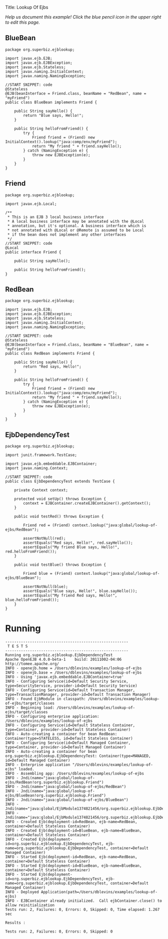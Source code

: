 Title: Lookup Of Ejbs

*Help us document this example! Click the blue pencil icon in the upper right to edit this page.*

## BlueBean

    package org.superbiz.ejblookup;
    
    import javax.ejb.EJB;
    import javax.ejb.EJBException;
    import javax.ejb.Stateless;
    import javax.naming.InitialContext;
    import javax.naming.NamingException;
    
    //START SNIPPET: code
    @Stateless
    @EJB(beanInterface = Friend.class, beanName = "RedBean", name = "myFriend")
    public class BlueBean implements Friend {
    
        public String sayHello() {
            return "Blue says, Hello!";
        }
    
        public String helloFromFriend() {
            try {
                Friend friend = (Friend) new InitialContext().lookup("java:comp/env/myFriend");
                return "My friend " + friend.sayHello();
            } catch (NamingException e) {
                throw new EJBException(e);
            }
        }
    }

## Friend

    package org.superbiz.ejblookup;
    
    import javax.ejb.Local;
    
    /**
     * This is an EJB 3 local business interface
     * A local business interface may be annotated with the @Local
     * annotation, but it's optional. A business interface which is
     * not annotated with @Local or @Remote is assumed to be Local
     * if the bean does not implement any other interfaces
     */
    //START SNIPPET: code
    @Local
    public interface Friend {
    
        public String sayHello();
    
        public String helloFromFriend();
    }

## RedBean

    package org.superbiz.ejblookup;
    
    import javax.ejb.EJB;
    import javax.ejb.EJBException;
    import javax.ejb.Stateless;
    import javax.naming.InitialContext;
    import javax.naming.NamingException;
    
    //START SNIPPET: code
    @Stateless
    @EJB(beanInterface = Friend.class, beanName = "BlueBean", name = "myFriend")
    public class RedBean implements Friend {
    
        public String sayHello() {
            return "Red says, Hello!";
        }
    
        public String helloFromFriend() {
            try {
                Friend friend = (Friend) new InitialContext().lookup("java:comp/env/myFriend");
                return "My friend " + friend.sayHello();
            } catch (NamingException e) {
                throw new EJBException(e);
            }
        }
    }

## EjbDependencyTest

    package org.superbiz.ejblookup;
    
    import junit.framework.TestCase;
    
    import javax.ejb.embeddable.EJBContainer;
    import javax.naming.Context;
    
    //START SNIPPET: code
    public class EjbDependencyTest extends TestCase {
    
        private Context context;
    
        protected void setUp() throws Exception {
            context = EJBContainer.createEJBContainer().getContext();
        }
    
        public void testRed() throws Exception {
    
            Friend red = (Friend) context.lookup("java:global/lookup-of-ejbs/RedBean");
    
            assertNotNull(red);
            assertEquals("Red says, Hello!", red.sayHello());
            assertEquals("My friend Blue says, Hello!", red.helloFromFriend());
        }
    
        public void testBlue() throws Exception {
    
            Friend blue = (Friend) context.lookup("java:global/lookup-of-ejbs/BlueBean");
    
            assertNotNull(blue);
            assertEquals("Blue says, Hello!", blue.sayHello());
            assertEquals("My friend Red says, Hello!", blue.helloFromFriend());
        }
    }

# Running

    
    -------------------------------------------------------
     T E S T S
    -------------------------------------------------------
    Running org.superbiz.ejblookup.EjbDependencyTest
    Apache OpenEJB 4.0.0-beta-1    build: 20111002-04:06
    http://tomee.apache.org/
    INFO - openejb.home = /Users/dblevins/examples/lookup-of-ejbs
    INFO - openejb.base = /Users/dblevins/examples/lookup-of-ejbs
    INFO - Using 'javax.ejb.embeddable.EJBContainer=true'
    INFO - Configuring Service(id=Default Security Service, type=SecurityService, provider-id=Default Security Service)
    INFO - Configuring Service(id=Default Transaction Manager, type=TransactionManager, provider-id=Default Transaction Manager)
    INFO - Found EjbModule in classpath: /Users/dblevins/examples/lookup-of-ejbs/target/classes
    INFO - Beginning load: /Users/dblevins/examples/lookup-of-ejbs/target/classes
    INFO - Configuring enterprise application: /Users/dblevins/examples/lookup-of-ejbs
    INFO - Configuring Service(id=Default Stateless Container, type=Container, provider-id=Default Stateless Container)
    INFO - Auto-creating a container for bean RedBean: Container(type=STATELESS, id=Default Stateless Container)
    INFO - Configuring Service(id=Default Managed Container, type=Container, provider-id=Default Managed Container)
    INFO - Auto-creating a container for bean org.superbiz.ejblookup.EjbDependencyTest: Container(type=MANAGED, id=Default Managed Container)
    INFO - Enterprise application "/Users/dblevins/examples/lookup-of-ejbs" loaded.
    INFO - Assembling app: /Users/dblevins/examples/lookup-of-ejbs
    INFO - Jndi(name="java:global/lookup-of-ejbs/RedBean!org.superbiz.ejblookup.Friend")
    INFO - Jndi(name="java:global/lookup-of-ejbs/RedBean")
    INFO - Jndi(name="java:global/lookup-of-ejbs/BlueBean!org.superbiz.ejblookup.Friend")
    INFO - Jndi(name="java:global/lookup-of-ejbs/BlueBean")
    INFO - Jndi(name="java:global/EjbModule1374821456/org.superbiz.ejblookup.EjbDependencyTest!org.superbiz.ejblookup.EjbDependencyTest")
    INFO - Jndi(name="java:global/EjbModule1374821456/org.superbiz.ejblookup.EjbDependencyTest")
    INFO - Created Ejb(deployment-id=RedBean, ejb-name=RedBean, container=Default Stateless Container)
    INFO - Created Ejb(deployment-id=BlueBean, ejb-name=BlueBean, container=Default Stateless Container)
    INFO - Created Ejb(deployment-id=org.superbiz.ejblookup.EjbDependencyTest, ejb-name=org.superbiz.ejblookup.EjbDependencyTest, container=Default Managed Container)
    INFO - Started Ejb(deployment-id=RedBean, ejb-name=RedBean, container=Default Stateless Container)
    INFO - Started Ejb(deployment-id=BlueBean, ejb-name=BlueBean, container=Default Stateless Container)
    INFO - Started Ejb(deployment-id=org.superbiz.ejblookup.EjbDependencyTest, ejb-name=org.superbiz.ejblookup.EjbDependencyTest, container=Default Managed Container)
    INFO - Deployed Application(path=/Users/dblevins/examples/lookup-of-ejbs)
    INFO - EJBContainer already initialized.  Call ejbContainer.close() to allow reinitialization
    Tests run: 2, Failures: 0, Errors: 0, Skipped: 0, Time elapsed: 1.267 sec
    
    Results :
    
    Tests run: 2, Failures: 0, Errors: 0, Skipped: 0
    
